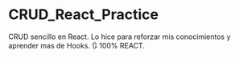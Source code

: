 # CRUD_React_Practice
CRUD sencillo en React. Lo hice para reforzar mis conocimientos y aprender mas de Hooks. 🔃
100% REACT.
